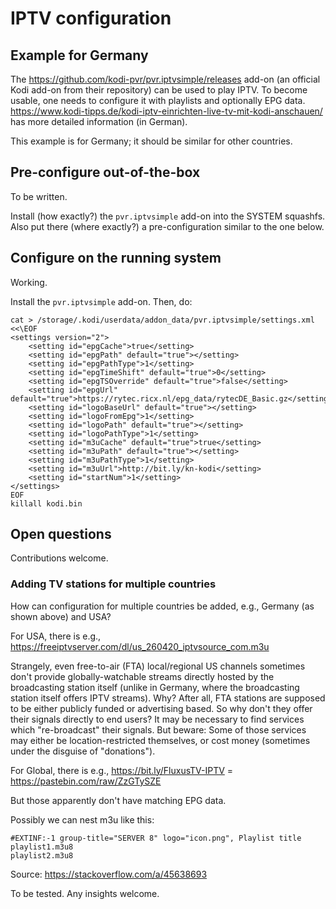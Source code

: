# IPTV configuration

## Example for Germany

The https://github.com/kodi-pvr/pvr.iptvsimple/releases add-on (an official Kodi add-on from their repository) can be used to play IPTV. To become usable, one needs to configure it with playlists and optionally EPG data. https://www.kodi-tipps.de/kodi-iptv-einrichten-live-tv-mit-kodi-anschauen/ has more detailed information (in German).

This example is for Germany; it should be similar for other countries.

## Pre-configure out-of-the-box

To be written.

Install (how exactly?) the `pvr.iptvsimple` add-on into the SYSTEM squashfs. Also put there (where exactly?) a pre-configuration similar to the one below.

## Configure on the running system

Working.

Install the `pvr.iptvsimple` add-on.
Then, do:

```
cat > /storage/.kodi/userdata/addon_data/pvr.iptvsimple/settings.xml <<\EOF
<settings version="2">
    <setting id="epgCache">true</setting>
    <setting id="epgPath" default="true"></setting>
    <setting id="epgPathType">1</setting>
    <setting id="epgTimeShift" default="true">0</setting>
    <setting id="epgTSOverride" default="true">false</setting>
    <setting id="epgUrl" default="true">https://rytec.ricx.nl/epg_data/rytecDE_Basic.gz</setting>
    <setting id="logoBaseUrl" default="true"></setting>
    <setting id="logoFromEpg">1</setting>
    <setting id="logoPath" default="true"></setting>
    <setting id="logoPathType">1</setting>
    <setting id="m3uCache" default="true">true</setting>
    <setting id="m3uPath" default="true"></setting>
    <setting id="m3uPathType">1</setting>
    <setting id="m3uUrl">http://bit.ly/kn-kodi</setting>
    <setting id="startNum">1</setting>
</settings>
EOF
killall kodi.bin
```

## Open questions

Contributions welcome.

### Adding TV stations for multiple countries

How can configuration for multiple countries be added, e.g., Germany (as shown above) and USA?

For USA, there is e.g., https://freeiptvserver.com/dl/us_260420_iptvsource_com.m3u

Strangely, even free-to-air (FTA) local/regional US channels sometimes don't provide globally-watchable streams directly hosted by the broadcasting station itself (unlike in Germany, where the broadcasting station itself offers IPTV streams). Why? After all, FTA stations are supposed to be either publicly funded or advertising based. So why don't they offer their signals directly to end users? It may be necessary to find services which "re-broadcast" their signals. But beware: Some of those services may either be location-restricted themselves, or cost money (sometimes under the disguise of "donations").

For Global, there is e.g., https://bit.ly/FluxusTV-IPTV = https://pastebin.com/raw/ZzGTySZE

But those apparently don't have matching EPG data.

Possibly we can nest m3u like this:

```
#EXTINF:-1 group-title="SERVER 8" logo="icon.png", Playlist title
playlist1.m3u8
playlist2.m3u8
```

Source: https://stackoverflow.com/a/45638693

To be tested. Any insights welcome.
